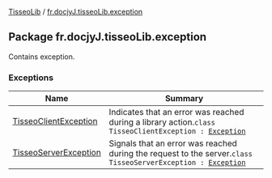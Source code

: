 [TisseoLib](../index.md) / [fr.docjyJ.tisseoLib.exception](./index.md)

## Package fr.docjyJ.tisseoLib.exception

Contains exception.

### Exceptions

| Name | Summary |
|---|---|
| [TisseoClientException](-tisseo-client-exception.md) | Indicates that an error was reached during a library action.`class TisseoClientException : `[`Exception`](https://kotlinlang.org/api/latest/jvm/stdlib/kotlin/-exception/index.html) |
| [TisseoServerException](-tisseo-server-exception/index.md) | Signals that an error was reached during the request to the server.`class TisseoServerException : `[`Exception`](https://kotlinlang.org/api/latest/jvm/stdlib/kotlin/-exception/index.html) |
